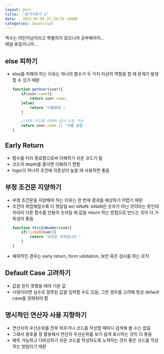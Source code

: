 ```yaml
---
layout: post
title:  "분기다루기 1"
date:   2022-05-05 21:20:30 +0900
categories: JavaScript
---
```


백수는 어린이날이라고 특별하지 않으니까 공부해야지...  
매일 휴일이니까...  

## else 피하기
- else를 피해야 하는 이유는 하나의 함수가 두 가지 이상의 역할을 할 때 문제가 발생할 수 있기 때문
  ```js
  function getUser(user){
      if(user.name){
          return user.name;
      }else{
          return '이름없음';
      }

      //위의 코드를 아래와 같이 수정 가능
      return user.name || '이름 없음'
  }
  ```

## Early Return
- 함수를 미리 종료함으로써 이해하기 쉬운 코드가 됨
- 코드의 depth를 줄이면 이해하기 편함
- logic이 하나의 조건에 의존성이 높을 때 사용하면 좋음

## 부정 조건문 지양하기
- 부정 조건문을 지양해야 하는 이유는 한 번에 결과를 예상하기 어렵기 때문
- 조건이 복잡해질수록 더 헷갈림
ex) isNaN: isNaN은 숫자가 아닌 것이라는 뜻인데 차라리 다른 함수를 만들어 숫자일 때 값을 return 하는 방법으로 만드는 것이 더 가독성이 좋음
  ```js
  function thisIsNumber(num){
      if(!isNaN(num)){
          return '이것은 숫자입니다.'
      }
  }
  ```
- 예외적인 경우는 early return, form validation, 보안 혹은 검사를 하는 로직

## Default Case 고려하기
- 값을 얻지 못했을 때의 기본 값
- 사람이라면 실수로 잘못된 값을 입력할 수도 있음, 그런 경우를 고려해 항상 default case를 정해둬야 함

## 명시적인 연산자 사용 지향하기
- 연산자의 우선순위를 전부 외우거나 코드를 작성할 때마다 검색해 볼 수는 없음
- 그래서 괄호를 잘 활용해서 연산자 우선순위를 보기 쉽게 표시하는 것이 더 좋음
- 예측 가능하고 디버깅하기 쉬운 코드를 작성하도록 노력하는 것이 좋은 코드를 작성하는 방법이기 때문